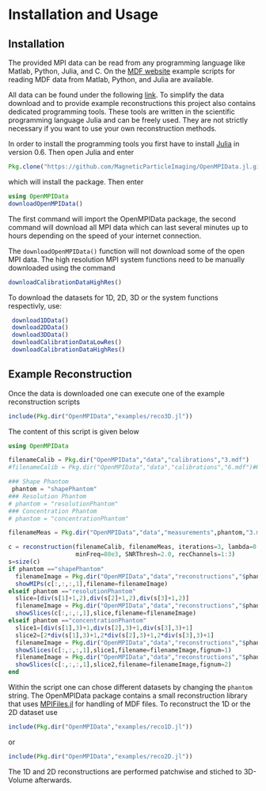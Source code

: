 # Installation and Usage

## Installation

The provided MPI data can be read from any programming language like Matlab, Python, Julia, and C.
On the [MDF website](https://github.com/MagneticParticleImaging/MDF) example scripts
for reading MDF data from Matlab, Python, and Julia are available.

All data can be found under the following [link](https://media.tuhh.de/ibi/openMPIData/data/). To simplify the data download and to provide example reconstructions this project also contains dedicated programming tools. These tools are written in the scientific programming language Julia and can be freely used. They are not strictly necessary if you want to use your own reconstruction methods.

In order to install the programming tools you first have to install [Julia](http://julialang.org/downloads/) in version 0.6. Then open Julia and enter
```julia
Pkg.clone("https://github.com/MagneticParticleImaging/OpenMPIData.jl.git")
```
which will install the package. Then enter
```julia
using OpenMPIData
downloadOpenMPIData()
```
The first command will import the OpenMPIData package, the second command will download all MPI
data which can last several minutes up to hours depending on the speed of your internet connection.

The `downloadOpenMPIData()` function will not download some of the open MPI data. The high resolution MPI system functions need to be manually downloaded using the command
```julia
downloadCalibrationDataHighRes()
```
To download the datasets for 1D, 2D, 3D or the system functions respectivly, use:
```julia
 download1DData()
 download2DData()
 download3DData()
 downloadCalibrationDataLowRes()
 downloadCalibrationDataHighRes()
```

## Example Reconstruction

Once the data is downloaded one can execute one of the example reconstruction scripts
```julia
include(Pkg.dir("OpenMPIData","examples/reco3D.jl"))
```
The content of this script is given below
```julia
using OpenMPIData

filenameCalib = Pkg.dir("OpenMPIData","data","calibrations","3.mdf")
#filenameCalib = Pkg.dir("OpenMPIData","data","calibrations","6.mdf")#High Resolution

### Shape Phantom
 phantom = "shapePhantom"
### Resolution Phantom
# phantom = "resolutionPhantom"
### Concentration Phantom
# phantom = "concentrationPhantom"

filenameMeas = Pkg.dir("OpenMPIData","data","measurements",phantom,"3.mdf")

c = reconstruction(filenameCalib, filenameMeas, iterations=3, lambda=0.001,
                   minFreq=80e3, SNRThresh=2.0, recChannels=1:3)
s=size(c)
if phantom =="shapePhantom"
  filenameImage = Pkg.dir("OpenMPIData","data","reconstructions","$phantom","reconstruction3D.png")
  showMIPs(c[:,:,:,1],filename=filenameImage)
elseif phantom =="resolutionPhantom"
  slice=[div(s[1]+1,2),div(s[2]+1,2),div(s[3]+1,2)]
  filenameImage = Pkg.dir("OpenMPIData","data","reconstructions","$phantom","reconstruction3D.png")
  showSlices(c[:,:,:,1],slice,filename=filenameImage)
elseif phantom =="concentrationPhantom"
  slice1=[div(s[1],3)+1,div(s[2],3)+1,div(s[3],3)+1]
  slice2=[2*div(s[1],3)+1,2*div(s[2],3)+1,2*div(s[3],3)+1]
  filenameImage = Pkg.dir("OpenMPIData","data","reconstructions","$phantom","reconstruction3D_1.png")
  showSlices(c[:,:,:,1],slice1,filename=filenameImage,fignum=1)
  filenameImage = Pkg.dir("OpenMPIData","data","reconstructions","$phantom","reconstruction3D_2.png")
  showSlices(c[:,:,:,1],slice2,filename=filenameImage,fignum=2)
end
```

Within the script one can chose different datasets by changing the `phantom` string. The OpenMPIData package contains a small reconstruction library that uses [MPIFiles.jl](https://github.com/MagneticParticleImaging/MPIFiles.jl) for handling of MDF files.
To reconstruct the 1D or the 2D dataset use 
```julia
include(Pkg.dir("OpenMPIData","examples/reco1D.jl"))
```
or 
```julia
include(Pkg.dir("OpenMPIData","examples/reco2D.jl"))
```
The 1D and 2D reconstructions are performed patchwise and stiched to 3D-Volume afterwards.
